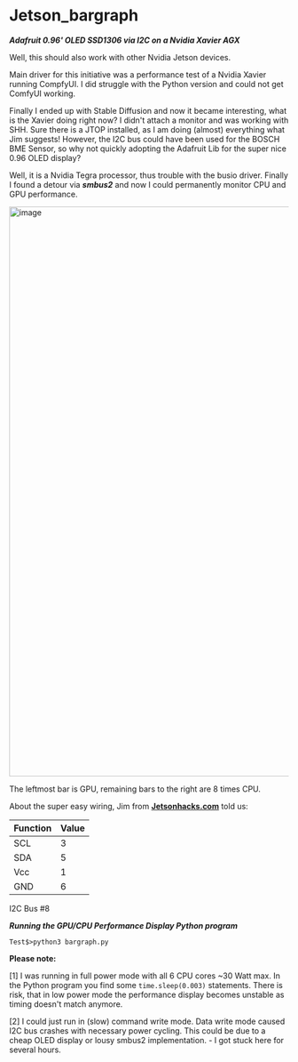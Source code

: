 # Jetson_bargraph

***Adafruit 0.96' OLED SSD1306 via I2C on a Nvidia Xavier AGX***

Well, this should also work with other Nvidia Jetson devices.

Main driver for this initiative was a performance test of a Nvidia Xavier running CompfyUI. I did struggle with the Python version and could not get ComfyUI working.

Finally I ended up with Stable Diffusion and now it became interesting, what is the Xavier doing right now? I didn't attach a monitor and was working with SHH. Sure there is a JTOP installed, as I am doing (almost) everything what Jim suggests!
However, the I2C bus could have been used for the BOSCH BME Sensor, so why not quickly adopting the Adafruit Lib for the super nice 0.96 OLED display?

Well, it is a Nvidia Tegra processor, thus trouble with the busio driver.
Finally I found a detour via ***smbus2*** and now I could permanently monitor CPU and GPU performance.

<img width="1025" alt="image" src="https://github.com/user-attachments/assets/b736886c-76a0-447f-b40b-1ef2ab7dc13f" />

The leftmost bar is GPU, remaining bars to the right are 8 times CPU.

About the super easy wiring, Jim from **[Jetsonhacks.com](https://jetsonhacks.com/2018/10/23/i2c-nvidia-jetson-agx-xavier-developer-kit/)** told us:

| Function | Value |
|----------|----------|
| SCL   | 3   |
| SDA   | 5   |
| Vcc   | 1   |
| GND   | 6   |

I2C Bus #8


***Running the GPU/CPU Performance Display Python program***

```Test$>python3 bargraph.py```

**Please note:** 

[1] I was running in full power mode with all 6 CPU cores ~30 Watt max.
In the Python program you find some ```time.sleep(0.003)``` statements.
There is risk, that in low power mode the performance display becomes unstable as timing doesn't match anymore.

[2] I could just run in (slow) command write mode. Data write mode caused I2C bus crashes with necessary power cycling. This could be due to a cheap OLED display or lousy smbus2 implementation. - I got stuck here for several hours.
